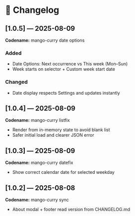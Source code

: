 # 📜 Changelog

## [1.0.5] — 2025-08-09
**Codename:** mango-curry date options

### Added
- Date Options: Next occurrence vs This week (Mon–Sun)
- Week starts on selector + Custom week start date

### Changed
- Date display respects Settings and updates instantly

## [1.0.4] — 2025-08-09
**Codename:** mango-curry listfix
- Render from in-memory state to avoid blank list
- Safer initial load and clearer JSON error

## [1.0.3] — 2025-08-09
**Codename:** mango-curry datefix
- Show correct calendar date for selected weekday

## [1.0.2] — 2025-08-08
**Codename:** mango-curry sync
- About modal + footer read version from CHANGELOG.md

